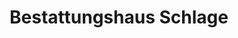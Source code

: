 ---
title: "Bestattungshaus Schlage"
url: /leichlingen-rheinland/bestattungshaus-schlage/
shop: Bestattungen
---